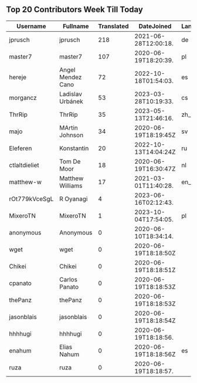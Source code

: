 ## Top 20 Contributors Week Till Today ##
|Username|Fullname|Translated|DateJoined|Language|
|--------|--------|----------|----------|-------|
|jprusch|jprusch|218|2021-06-28T12:00:18.|de|
|master7|master7|107|2020-06-19T18:20:39.|pl|
|hereje|Angel Mendez Cano|72|2022-10-18T01:54:03.|es|
|morgancz|Ladislav Urbánek|53|2023-03-28T10:19:33.|cs|
|ThrRip|ThrRip|35|2023-05-13T21:46:16.|zh_Hans|
|majo|MArtin Johnson|34|2020-06-19T18:19:45Z|sv|
|Eleferen|Konstantin|20|2022-10-13T14:04:24Z|ru|
|ctlaltdieliet|Tom De Moor|18|2020-06-19T16:30:47Z|nl|
|matthew-w|Matthew Williams|17|2021-03-01T11:40:28.|en_AU|
|rOt779kVceSgL|R Oyanagi|4|2023-06-16T02:12:43.||
|MixeroTN|MixeroTN|1|2023-10-04T17:54:05.|pl|
|anonymous|Anonymous|0|2020-06-10T18:34:14.||
|wget|wget|0|2020-06-19T18:18:50Z||
|Chikei|Chikei|0|2020-06-19T18:18:51Z||
|cpanato|Carlos Panato|0|2020-06-19T18:18:53Z||
|thePanz|thePanz|0|2020-06-19T18:18:53Z||
|jasonblais|jasonblais|0|2020-06-19T18:18:54Z||
|hhhhugi|hhhhugi|0|2020-06-19T18:18:56.||
|enahum|Elias  Nahum|0|2020-06-19T18:18:56Z|es|
|ruza|ruza|0|2020-06-19T18:18:57.||
